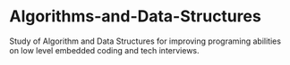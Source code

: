 # Algorithms-and-Data-Structures
Study of Algorithm and Data Structures for improving programing abilities on low level embedded coding and tech interviews.
